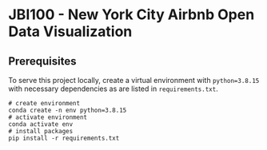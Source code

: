 # JBI100 - New York City Airbnb Open Data Visualization

## Prerequisites

To serve this project locally, create a virtual environment with `python=3.8.15` with necessary dependencies
as are listed in `requirements.txt`.

```shell
# create environment 
conda create -n env python=3.8.15
# activate environment
conda activate env
# install packages
pip install -r requirements.txt
```



